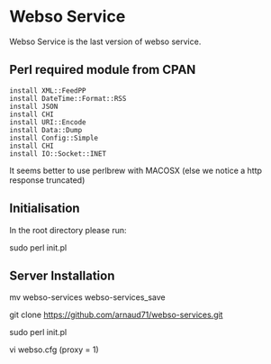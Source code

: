 Webso Service
=============

Webso Service is the last version of webso service.


Perl required module from CPAN
------------------------------

    install XML::FeedPP
    install DateTime::Format::RSS
    install JSON
    install CHI
    install URI::Encode
    install Data::Dump
    install Config::Simple
    install CHI
    install IO::Socket::INET

It seems better to use perlbrew with MACOSX (else we notice a http response truncated)

Initialisation
--------------

In the root directory please run:

sudo perl init.pl


Server Installation
-------------------


mv webso-services webso-services_save

git clone https://github.com/arnaud71/webso-services.git

sudo perl init.pl

vi webso.cfg (proxy = 1)

